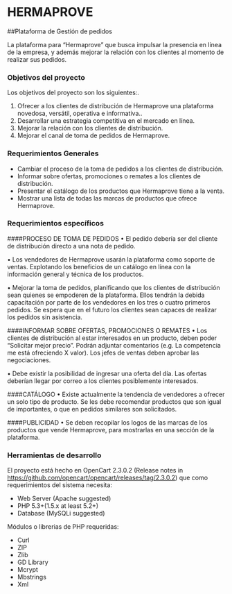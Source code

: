 # HERMAPROVE

##Plataforma de Gestión de pedidos 

La plataforma para “Hermaprove” que busca impulsar la presencia en línea de la empresa, y además mejorar la relación con los clientes al momento de realizar sus pedidos. 

### Objetivos del proyecto

Los objetivos del proyecto son los siguientes:.

 1. Ofrecer a los clientes de distribución de Hermaprove una plataforma novedosa, versátil, operativa e informativa..
 2. Desarrollar una estrategia competitiva en el mercado en línea.
 3. Mejorar la relación con los clientes de distribución.
 4. Mejorar el canal de toma de pedidos de Hermaprove.

### Requerimientos Generales
- Cambiar el proceso de la toma de pedidos a los clientes de distribución.
- Informar sobre ofertas, promociones o remates a los clientes de distribución.
- Presentar el catálogo de los productos que Hermaprove tiene a la venta.
- Mostrar una lista de todas las marcas de productos que ofrece Hermaprove.

### Requerimientos específicos

####PROCESO DE TOMA DE PEDIDOS
•	El pedido debería ser del cliente de distribución directo a una nota de pedido.

•	Los vendedores de Hermaprove usarán la plataforma como soporte de ventas. Explotando los beneficios de un catálogo en línea con la información general y técnica de los productos.

•	Mejorar la toma de pedidos, planificando que los clientes de distribución sean quienes se empoderen de la plataforma. Ellos tendrán la debida capacitación por parte de los vendedores en los tres o cuatro primeros pedidos. Se espera que en el futuro los clientes sean capaces de realizar los pedidos sin asistencia.

####INFORMAR SOBRE OFERTAS, PROMOCIONES O REMATES
•	Los clientes de distribución al estar interesados en un producto, deben poder “Solicitar mejor precio”. Podrán adjuntar comentarios (e.g. La competencia me está ofreciendo X valor). Los jefes de ventas deben aprobar las negociaciones.

•	Debe existir la posibilidad de ingresar una oferta del día. Las ofertas deberían llegar por correo a los clientes posiblemente interesados.

####CATÁLOGO
•	Existe actualmente la tendencia de vendedores a ofrecer un solo tipo de producto. Se les debe recomendar productos que son igual de importantes, o que en pedidos similares son solicitados.

####PUBLICIDAD
•	Se deben recopilar los logos de las marcas de los productos que vende Hermaprove, para mostrarlas en una sección de la plataforma.

### Herramientas de desarrollo 
El proyecto está hecho en OpenCart 2.3.0.2 (Release notes in https://github.com/opencart/opencart/releases/tag/2.3.0.2) que como requerimientos del sistema necesita: 

- Web Server (Apache suggested)
- PHP 5.3+(1.5.x at least 5.2+)
- Database (MySQLi suggested)

Módulos o librerias de PHP requeridas:
- Curl
- ZIP
- Zlib
- GD Library
- Mcrypt
- Mbstrings
- Xml

